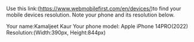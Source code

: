 

Use this link:(https://www.webmobilefirst.com/en/devices/)to find your mobile devices resolution. Note your phone and its resolution below.

Your name:Kamaljeet Kaur Your phone model: Apple iPhone 14PRO(2022) Resolution:(Width:390px, Height:844px)

 
